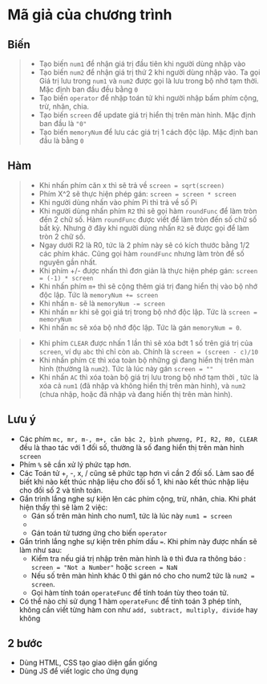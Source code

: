 # Mã giả của chương trình 
## Biến 
>- Tạo biến `num1` để nhận giá trị đầu tiên khi người dùng nhập vào
>- Tạo biến `num2` để nhận giá trị thứ 2 khi người dùng nhập vào. Ta gọi Giá trị lưu trong `num1` và `num2` được gọi là lưu trong bộ nhớ tạm thời. Mặc định ban đầu đều bằng `0`
>- Tạo biến `operator` để nhập toán tử khi người nhập bấm phím cộng, trừ, nhân, chia.
>- Tạo biến `screen` để update giá trị hiển thị trên màn hình. Mặc định ban đầu là  `"0"`
>- Tạo biến `memoryNum` để lưu các giá trị 1 cách độc lập. Mặc định ban đầu là bằng `0`

## Hàm
>- Khi nhấn phím căn x thì sẽ trả về `screen = sqrt(screen)`
>- Phím X^2 sẽ thực hiện phép gán: `screen = screen * screen` 
>- Khi người dùng nhấn vào phím Pi thì trả về số Pi 
>- Khi người dùng nhấn phím `R2` thì sẽ gọi hàm `roundFunc` để làm tròn đến 2 chữ số. Hàm `roundFunc` được viết để làm tròn đến số chữ số bất kỳ. Nhưng ở đây khi người dùng nhấn `R2` sẽ được gọi để làm tròn 2 chữ số.
>- Ngay dưới R2 là R0, tức là 2 phím này sẽ có kích thước bằng 1/2 các phím khác. Cũng gọi hàm `roundFunc` nhưng làm tròn để số nguyên gần nhất.  
>- Khi phím +/- được nhấn thì đơn giản là thực hiện phép gán: `screen = (-1) * screen`
>- Khi nhấn phím `m+` thì sẽ cộng thêm giá trị đang hiển thị vào bộ nhớ độc lập. Tức là `memoryNum += screen`
>- Khi nhấn `m-` sẽ là `memoryNum -= screen`
>- Khi nhấn `mr` khi sẽ gọi giá trị trong bộ nhớ độc lập. Tức là `screen = memoryNum`
>- Khi nhấn `mc` sẽ xóa bộ nhớ độc lập. Tức là gán `memoryNum = 0`.



>- Khi phím `CLEAR` được nhấn 1 lần thì sẽ xóa bớt 1 số trên giá trị của `screen`, ví dụ `abc` thì chỉ còn `ab`. Chính là `screen = (screen - c)/10`
>- Khi nhấn phím `CE` thì xóa toàn bộ những gì đang hiển thị trên màn hình (thường là `num2`). Tức là lúc này gán `screen = ""`
>- Khi nhấn `AC` thì xóa toàn bộ giá trị lưu trong bộ nhớ tạm thời , tức là xóa cả `num1` (đã nhập và không hiển thị trên màn hình), và `num2` (chưa nhập, hoặc đã nhập và đang hiển thị trên màn hình).

## Lưu ý
- Các phím `mc, mr, m-, m+, căn bậc 2, bình phương, PI, R2, R0, CLEAR` đều là thao tác với 1 đối số, thường là số đang hiển thị trên màn hình `screen`  
- Phím `%` sẽ cần xử lý phức tạp hơn.  
- Các Toán tử +, -, x, / cũng sẽ phức tạp hơn vì cần 2 đối số. Làm sao để biết khi nào kết thúc nhập liệu cho đối số 1, khi nào kết thúc nhập liệu cho đối số 2 và tính toán.   
- Gắn trình lắng nghe sự kiện lên các phím cộng, trừ, nhân, chia. Khi phát hiện thấy thì sẽ làm 2 việc:  
    - Gán số trên màn hình cho num1, tức là lúc này `num1 = screen`
    - 
    - Gán toán tử tương ứng cho biến `operator`
- Gắn trình lắng nghe sự kiện trên phím dấu `=`. Khi phím này được nhấn sẽ làm như sau:
    - Kiểm tra nếu giá trị nhập trên màn hình là `0` thì đưa ra thông báo : `screen = "Not a Number"` hoặc `screen = NaN`
    - Nếu số trên màn hình khác 0 thì gán nó cho cho num2 tức là `num2 = screen`.
    - Gọi hàm tính toán `operateFunc` để tính toán tùy theo toán tử.
- Có thể nào chỉ sử dụng 1 hàm `operateFunc` để tính toán 3 phép tính, không cần viết từng hàm con như `add, subtract, multiply, divide` hay  không 

## 2 bước
- Dùng HTML, CSS tạo giao diện gần giống
- Dùng JS để viết logic cho ứng dụng 